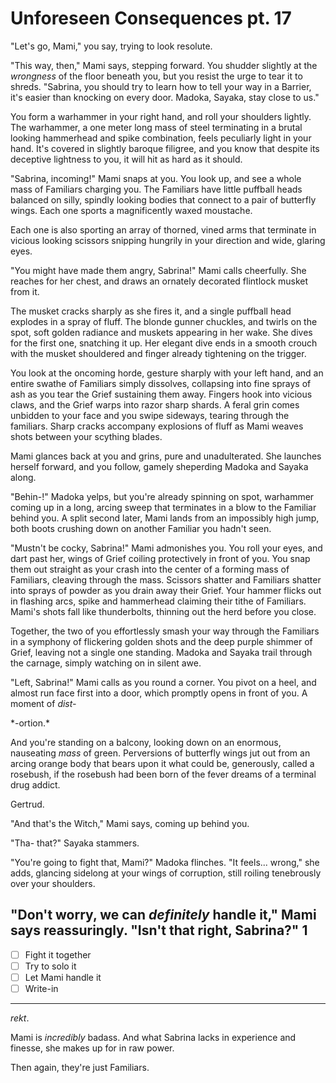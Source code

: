 # Unforeseen Consequences pt. 17

"Let's go, Mami," you say, trying to look resolute.

"This way, then," Mami says, stepping forward. You shudder slightly at the *wrongness* of the floor beneath you, but you resist the urge to tear it to shreds. "Sabrina, you should try to learn how to tell your way in a Barrier, it's easier than knocking on every door. Madoka, Sayaka, stay close to us."

You form a warhammer in your right hand, and roll your shoulders lightly. The warhammer, a one meter long mass of steel terminating in a brutal looking hammerhead and spike combination, feels peculiarly light in your hand. It's covered in slightly baroque filigree, and you know that despite its deceptive lightness to you, it will hit as hard as it should.

"Sabrina, incoming!" Mami snaps at you. You look up, and see a whole mass of Familiars charging you. The Familiars have little puffball heads balanced on silly, spindly looking bodies that connect to a pair of butterfly wings. Each one sports a magnificently waxed moustache.

Each one is also sporting an array of thorned, vined arms that terminate in vicious looking scissors snipping hungrily in your direction and wide, glaring eyes.

"You might have made them angry, Sabrina!" Mami calls cheerfully. She reaches for her chest, and draws an ornately decorated flintlock musket from it.

The musket cracks sharply as she fires it, and a single puffball head explodes in a spray of fluff. The blonde gunner chuckles, and twirls on the spot, soft golden radiance and muskets appearing in her wake. She dives for the first one, snatching it up. Her elegant dive ends in a smooth crouch with the musket shouldered and finger already tightening on the trigger.

You look at the oncoming horde, gesture sharply with your left hand, and an entire swathe of Familiars simply dissolves, collapsing into fine sprays of ash as you tear the Grief sustaining them away. Fingers hook into vicious claws, and the Grief warps into razor sharp shards. A feral grin comes unbidden to your face and you swipe sideways, tearing through the familiars. Sharp cracks accompany explosions of fluff as Mami weaves shots between your scything blades.

Mami glances back at you and grins, pure and unadulterated. She launches herself forward, and you follow, gamely sheperding Madoka and Sayaka along.

"Behin-!" Madoka yelps, but you're already spinning on spot, warhammer coming up in a long, arcing sweep that terminates in a blow to the Familiar behind you. A split second later, Mami lands from an impossibly high jump, both boots crushing down on another Familiar you hadn't seen.

"Mustn't be cocky, Sabrina!" Mami admonishes you. You roll your eyes, and dart past her, wings of Grief coiling protectively in front of you. You snap them out straight as your crash into the center of a forming mass of Familiars, cleaving through the mass. Scissors shatter and Familiars shatter into sprays of powder as you drain away their Grief. Your hammer flicks out in flashing arcs, spike and hammerhead claiming their tithe of Familiars. Mami's shots fall like thunderbolts, thinning out the herd before you close.

Together, the two of you effortlessly smash your way through the Familiars in a symphony of flickering golden shots and the deep purple shimmer of Grief, leaving not a single one standing. Madoka and Sayaka trail through the carnage, simply watching on in silent awe.

"Left, Sabrina!" Mami calls as you round a corner. You pivot on a heel, and almost run face first into a door, which promptly opens in front of you. A moment of *dist-*

\*-ortion.\*​

And you're standing on a balcony, looking down on an enormous, nauseating *mass* of green. Perversions of butterfly wings jut out from an arcing orange body that bears upon it what could be, generously, called a rosebush, if the rosebush had been born of the fever dreams of a terminal drug addict.

Gertrud.

"And that's the Witch," Mami says, coming up behind you.

"Tha- that?" Sayaka stammers.

"You're going to fight that, Mami?" Madoka flinches. "It feels... wrong," she adds, glancing sidelong at your wings of corruption, still roiling tenebrously over your shoulders.

"Don't worry, we can *definitely* handle it," Mami says reassuringly. "Isn't that right, Sabrina?"
1
---

- [ ] Fight it together
- [ ] Try to solo it
- [ ] Let Mami handle it
- [ ] Write-in

---

*rekt*.

Mami is *incredibly* badass. And what Sabrina lacks in experience and finesse, she makes up for in raw power.

Then again, they're just Familiars.
